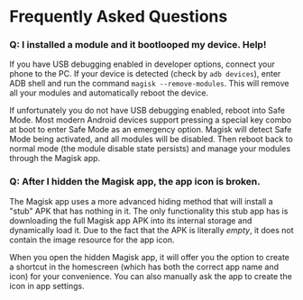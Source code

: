# Frequently Asked Questions

### Q: I installed a module and it bootlooped my device. Help!

If you have USB debugging enabled in developer options, connect your phone to the PC. If your device is detected (check by `adb devices`), enter ADB shell and run the command `magisk --remove-modules`. This will remove all your modules and automatically reboot the device.

If unfortunately you do not have USB debugging enabled, reboot into Safe Mode. Most modern Android devices support pressing a special key combo at boot to enter Safe Mode as an emergency option. Magisk will detect Safe Mode being activated, and all modules will be disabled. Then reboot back to normal mode (the module disable state persists) and manage your modules through the Magisk app.

### Q: After I hidden the Magisk app, the app icon is broken.

The Magisk app uses a more advanced hiding method that will install a "stub" APK that has nothing in it. The only functionality this stub app has is downloading the full Magisk app APK into its internal storage and dynamically load it. Due to the fact that the APK is literally *empty*, it does not contain the image resource for the app icon.

When you open the hidden Magisk app, it will offer you the option to create a shortcut in the homescreen (which has both the correct app name and icon) for your convenience. You can also manually ask the app to create the icon in app settings.
